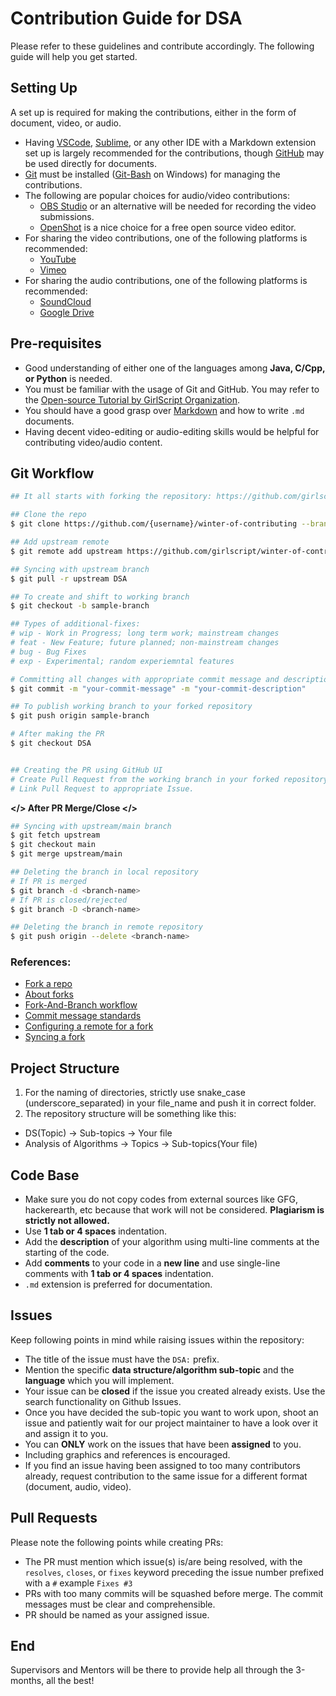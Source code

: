 # Contribution Guide for DSA
Please refer to these guidelines and contribute accordingly. The following guide will help you get started.

## Setting Up

  A set up is required for making the contributions, either in the form of document, video, or audio.
- Having [VSCode](https://code.visualstudio.com/download), [Sublime](https://www.sublimetext.com/), or any other IDE with a Markdown extension
  set up is largely recommended for the contributions, though
  [GitHub](http://github.com/) may be used directly for documents.
- [Git](https://git-scm.com/) must be installed ([Git-Bash](https://git-scm.com/download/win) on Windows) for managing the
  contributions.
- The following are popular choices for audio/video contributions:
  - [OBS Studio](https://obsproject.com/) or an alternative will be needed for recording the
  video submissions.
  - [OpenShot](https://www.openshot.org/) is a nice choice for a free open source video editor.
- For sharing the video contributions, one of the following platforms is recommended:
  - [YouTube](https://www.youtube.com/)
  - [Vimeo](https://vimeo.com/)
- For sharing the audio contributions, one of the following platforms is recommended:
  - [SoundCloud](https://soundcloud.com/)
  - [Google Drive](https://drive.google.com/drive/my-drive)

## Pre-requisites
- Good understanding of either one of the languages among **Java, C/Cpp, or Python** is needed.
- You must be familiar with the usage of Git and GitHub. You may refer to the [Open-source Tutorial by GirlScript Organization](https://www.youtube.com/watch?v=KxUj-0R2yxM).
- You should have a good grasp over [Markdown](https://www.youtube.com/watch?v=2JE66WFpaII) and how to write
  `.md` documents.
- Having decent video-editing or audio-editing skills would be helpful for contributing video/audio content.

## Git Workflow
```bash
## It all starts with forking the repository: https://github.com/girlscript/winter-of-contributing

## Clone the repo
$ git clone https://github.com/{username}/winter-of-contributing --branch DSA

## Add upstream remote
$ git remote add upstream https://github.com/girlscript/winter-of-contributing

## Syncing with upstream branch
$ git pull -r upstream DSA

## To create and shift to working branch
$ git checkout -b sample-branch

## Types of additional-fixes:
# wip - Work in Progress; long term work; mainstream changes
# feat - New Feature; future planned; non-mainstream changes
# bug - Bug Fixes
# exp - Experimental; random experiemntal features

# Committing all changes with appropriate commit message and description
$ git commit -m "your-commit-message" -m "your-commit-description"

## To publish working branch to your forked repository
$ git push origin sample-branch

# After making the PR
$ git checkout DSA


## Creating the PR using GitHub UI
# Create Pull Request from the working branch in your forked repository to the DSA branch in the upstream repository
# Link Pull Request to appropriate Issue.

```


**</> After PR Merge/Close </>**

```bash
## Syncing with upstream/main branch
$ git fetch upstream
$ git checkout main
$ git merge upstream/main

## Deleting the branch in local repository
# If PR is merged
$ git branch -d <branch-name>  
# If PR is closed/rejected
$ git branch -D <branch-name>  

## Deleting the branch in remote repository
$ git push origin --delete <branch-name>

```


### References:

- [Fork a repo](https://docs.github.com/en/free-pro-team@latest/github/getting-started-with-github/fork-a-repo)
- [About forks](https://docs.github.com/en/free-pro-team@latest/github/collaborating-with-issues-and-pull-requests/about-forks)
- [Fork-And-Branch workflow](https://blog.scottlowe.org/2015/01/27/using-fork-branch-git-workflow/)
- [Commit message standards](https://chris.beams.io/posts/git-commit/)
- [Configuring a remote for a fork](https://docs.github.com/en/free-pro-team@latest/github/collaborating-with-issues-and-pull-requests/configuring-a-remote-for-a-fork)
- [Syncing a fork](https://docs.github.com/en/free-pro-team@latest/github/collaborating-with-issues-and-pull-requests/syncing-a-fork)


## Project Structure
1. For the naming of directories, strictly use snake_case (underscore_separated) in your file_name and push it in correct folder.
2. The repository structure will be something like this:
- DS(Topic) -> Sub-topics -> Your file
- Analysis of Algorithms -> Topics -> Sub-topics(Your file)

## Code Base
- Make sure you do not copy codes from external sources like GFG, hackerearth, etc because that work will not be considered. **Plagiarism is strictly not allowed.** 
- Use **1 tab or 4 spaces** indentation.
- Add the **description** of your algorithm using multi-line comments at the starting of the code.
- Add **comments** to your code in a **new line** and use single-line comments with **1 tab or 4 spaces** indentation.
- ``.md`` extension is preferred for documentation.


## Issues
  
Keep following points in mind while raising issues within the repository:
- The title of the issue must have the `DSA:` prefix.
- Mention the specific **data structure/algorithm sub-topic** and the **language** which you will implement.
- Your issue can be **closed** if the issue you created already exists. Use the search functionality on Github Issues.
- Once you have decided the sub-topic you want to work upon, shoot an issue and patiently wait for our project maintainer to have a look over it and assign it to you.
- You can **ONLY** work on the issues that have been **assigned** to you.
- Including graphics and references is encouraged.
- If you find an issue having been assigned to too many contributors already, request contribution to the same issue for a different format (document, audio, video).


## Pull Requests
Please note the following points while creating PRs:
- The PR must mention which issue(s) is/are being resolved, with the `resolves`, `closes`, or `fixes` keyword preceding the issue number prefixed with a `#` example `Fixes #3`
- PRs with too many commits will be squashed before merge. The commit messages must be clear and comprehensible.
- PR should be named as your assigned issue.


## End
Supervisors and Mentors will be there to provide help all through the 3-months, all the best!
